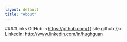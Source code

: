 ```yaml
---
layout: default
title: "About"
---
```


####Links
GitHub: <https://github.com/{{ site.github }}>  
LinkedIn: <http://www.linkedin.com/in/hughguan>  
